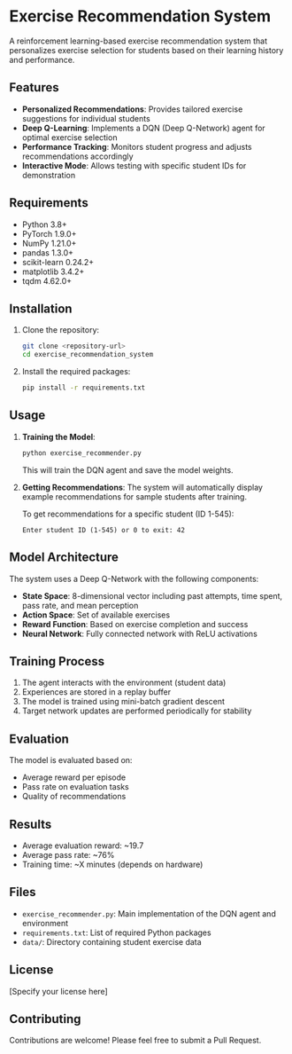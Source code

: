 # Exercise Recommendation System

A reinforcement learning-based exercise recommendation system that personalizes exercise selection for students based on their learning history and performance.

## Features

- **Personalized Recommendations**: Provides tailored exercise suggestions for individual students
- **Deep Q-Learning**: Implements a DQN (Deep Q-Network) agent for optimal exercise selection
- **Performance Tracking**: Monitors student progress and adjusts recommendations accordingly
- **Interactive Mode**: Allows testing with specific student IDs for demonstration

## Requirements

- Python 3.8+
- PyTorch 1.9.0+
- NumPy 1.21.0+
- pandas 1.3.0+
- scikit-learn 0.24.2+
- matplotlib 3.4.2+
- tqdm 4.62.0+

## Installation

1. Clone the repository:
   ```bash
   git clone <repository-url>
   cd exercise_recommendation_system
   ```

2. Install the required packages:
   ```bash
   pip install -r requirements.txt
   ```

## Usage

1. **Training the Model**:
   ```bash
   python exercise_recommender.py
   ```
   This will train the DQN agent and save the model weights.

2. **Getting Recommendations**:
   The system will automatically display example recommendations for sample students after training.
   
   To get recommendations for a specific student (ID 1-545):
   ```
   Enter student ID (1-545) or 0 to exit: 42
   ```

## Model Architecture

The system uses a Deep Q-Network with the following components:
- **State Space**: 8-dimensional vector including past attempts, time spent, pass rate, and mean perception
- **Action Space**: Set of available exercises
- **Reward Function**: Based on exercise completion and success
- **Neural Network**: Fully connected network with ReLU activations

## Training Process

1. The agent interacts with the environment (student data)
2. Experiences are stored in a replay buffer
3. The model is trained using mini-batch gradient descent
4. Target network updates are performed periodically for stability

## Evaluation

The model is evaluated based on:
- Average reward per episode
- Pass rate on evaluation tasks
- Quality of recommendations

## Results

- Average evaluation reward: ~19.7
- Average pass rate: ~76%
- Training time: ~X minutes (depends on hardware)

## Files

- `exercise_recommender.py`: Main implementation of the DQN agent and environment
- `requirements.txt`: List of required Python packages
- `data/`: Directory containing student exercise data

## License

[Specify your license here]

## Contributing

Contributions are welcome! Please feel free to submit a Pull Request.
